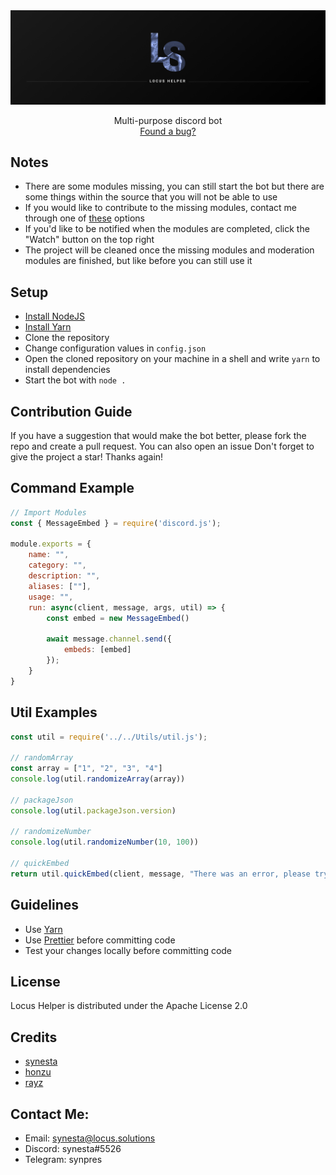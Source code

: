 <div align="center">
  <a href="https://github.com/synesta/locus-helper">
    <img src="logo.png" alt="Logo">
  </a>

  <p align="center">
    Multi-purpose discord bot
    <br />
    <a href="https://github.com/synesta/locus-helper/issues">Found a bug?</a>
  </p>
</div>

## Notes
- There are some modules missing, you can still start the bot but there are some things within the source that you will not be able to use
- If you would like to contribute to the missing modules, contact me through one of [these](https://github.com/synesta/locus-helper#contact-me-through) options
- If you'd like to be notified when the modules are completed, click the "Watch" button on the top right
- The project will be cleaned once the missing modules and moderation modules are finished, but like before you can still use it

## Setup
-   <a href="https://nodejs.org/dist/v16.14.0/node-v16.14.0-x64.msi">Install NodeJS</a>
-   <a href="https://yarnpkg.com/getting-started/install">Install Yarn</a>
-   Clone the repository
-   Change configuration values in `config.json`
-   Open the cloned repository on your machine in a shell and write `yarn` to install dependencies
-   Start the bot with `node .`

## Contribution Guide
If you have a suggestion that would make the bot better, please fork the repo and create a pull request. You can also open an issue
Don't forget to give the project a star! Thanks again!

## Command Example
```js
// Import Modules
const { MessageEmbed } = require('discord.js');

module.exports = {
    name: "",
    category: "",
    description: "",
    aliases: [""],
    usage: "",
    run: async(client, message, args, util) => {
        const embed = new MessageEmbed()

        await message.channel.send({
            embeds: [embed]
        });
    }
}
```

## Util Examples
```js
const util = require('../../Utils/util.js');

// randomArray
const array = ["1", "2", "3", "4"]
console.log(util.randomizeArray(array))

// packageJson
console.log(util.packageJson.version)

// randomizeNumber
console.log(util.randomizeNumber(10, 100))

// quickEmbed
return util.quickEmbed(client, message, "There was an error, please try again", client.colors.red)
```

## Guidelines
-   Use [Yarn](https://yarnpkg.com/)
-   Use [Prettier](https://marketplace.visualstudio.com/items?itemName=esbenp.prettier-vscode) before committing code
-   Test your changes locally before committing code

## License
Locus Helper is distributed under the Apache License 2.0

## Credits
-   <a href="https://github.com/synesta">synesta</a>
-   <a href="https://github.com/honzu">honzu</a>
-   <a href="https://github.com/rayzdev">rayz</a>


## Contact Me:
-   Email: synesta@locus.solutions
-   Discord: synesta#5526
-   Telegram: synpres
